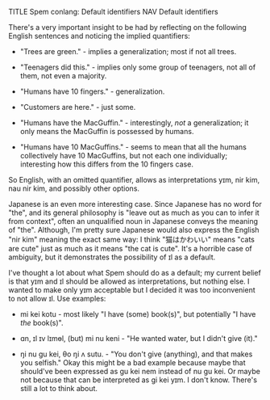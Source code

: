 TITLE Spem conlang: Default identifiers
NAV Default identifiers

There's a very important insight to be had by reflecting on the following English sentences and noticing the implied
quantifiers:

* "Trees are green." - implies a generalization; most if not all trees.

* "Teenagers did this." - implies only some group of teenagers, not all of them, not even a majority.

* "Humans have 10 fingers." - generalization.

* "Customers are here." - just some.

* "Humans have the MacGuffin." - interestingly, *not* a generalization; it only means the MacGuffin is possessed by humans.

* "Humans have 10 MacGuffins." - seems to mean that all the humans collectively have 10 MacGuffins, but not each one individually; interesting how this differs from the 10 fingers case.

So English, with an omitted quantifier, allows as interpretations <spem>yɪm</spem>, <spem>nir kim</spem>, <spem>nau nir kim</spem>, and possibly other options.

Japanese is an even more interesting case. Since Japanese has no word for "the", and its general philosophy is "leave out as much as you can to infer it from context", often an unqualified noun in Japanese conveys the meaning of "the". Although, I'm pretty sure Japanese would also express the English "<spem>nir kim</spem>" meaning the exact same way: I think "猫はかわいい" means "cats are cute" just as much as it means "the cat is cute". It's a horrible case of ambiguity, but it demonstrates the possibility of <spem>ɪl</spem> as a default.

I've thought a lot about what Spem should do as a default; my current belief is that <spem>yɪm</spem> and <spem>ɪl</spem> should be allowed as interpretations, but nothing else. I wanted to make only <spem>yɪm</spem> acceptable but I decided it was too inconvenient to not allow <spem>ɪl</spem>. Use examples:

* <spem>mi kei kotu</spem> - most likely "I have (some) book(s)", but potentially "I have *the* book(s)".

* <spem>ɑn, ɪl ɪv lɪmɵl, (but) mi nu keni</spem> - "He wanted water, but I didn't give (it)."

* <spem>ŋi nu gu kei, θo ŋi ʌ sutu.</spem> - "You don't give (anything), and that makes you selfish." Okay this might be a bad example because maybe that should've been expressed as <spem>gu kei nem</spem> instead of <spem>nu gu kei</spem>. Or maybe not because that can be interpreted as <spem>gi kei yɪm</spem>. I don't know. There's still a lot to think about.
